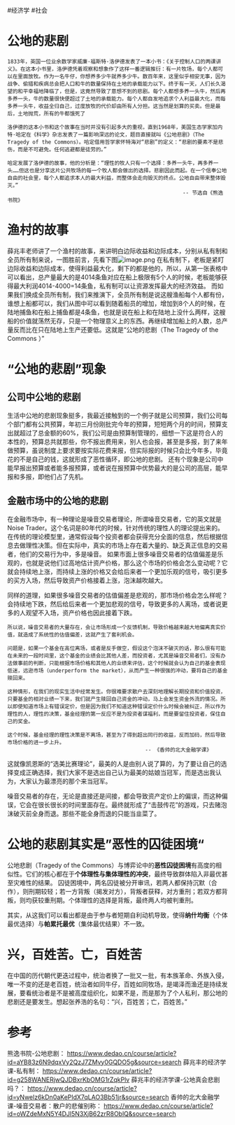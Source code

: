 #经济学 #社会
# 公地的悲剧

```
1833年，英国一位业余数学家威廉·福斯特·洛伊德发表了一本小书：《关于控制人口的两课讲义》。在这本小书里，洛伊德凭着观察和想象作了这样一番逻辑推衍：有一片牧场，每个人都可以在里面放牧。作为一名牛仔，你想养多少牛就养多少牛。数百年来，这里似乎相安无事，因为战争、偷猎和疾病总会把人口和牛的数量保持在土地的承载能力以下。终于有一天，人们长久渴望的和平幸福地降临了，但是，这竟然导致了意想不到的悲剧。每个人都想多养一头牛，然后再多养一头，牛的数量很快便超过了土地的承载能力。每个人都自发地追求个人利益最大化，而每多养一头牛，收益全归自己，过度放牧的代价却由所有人分担。这当然是划算的买卖。但是最后，土地抛荒，所有的牛都饿死了

洛伊德的这本小书和这个故事在当时并没有引起多大的重视，直到1968年，美国生态学家加内特·哈定在《科学》杂志发表了一篇影响深远的论文，题目直接就叫《公地悲剧》（The Tragedy of the Commons）。哈定借用哲学家怀特海对“悲剧”的定义：“悲剧的要素不是悲伤，而是不可避免。任何逃避都是徒劳的。”

哈定发展了洛伊德的故事，他的分析是：“理性的牧人只有一个选择：多养一头牛，再多养一头……但这也是分享这片公共牧场的每一个牧人都会做出的选择。悲剧因此而起。在一个信奉公地自由的社会里，每个人都追求本人的最大利益，而整体会走向毁灭的终点。公地自由带来整体毁灭。”
                                                        -- 节选自《熊逸书院》
```

# 渔村的故事
薛兆丰老师讲了一个渔村的故事，来讲明白边际收益和边际成本，分别从私有制和全员所有制来说，一图胜前言，先看下图![image.png](https://build-web.oss-cn-qingdao.aliyuncs.com/my_pic_file/20250507200634.png)
在私有制下，老板是紧盯边际收益和边际成本，使得利益最大化，剩下的都是他的，所以，从第一张表格中可以看出，总产量最大的是4014条鱼对应在船上极限有5个人的时候，老板能够获得最大利润4014-4000=14条鱼，私有制可以让资源发挥最大的经济效益。
而如果我们换成全员所有制，我们来推演下，全员所有制是说这艘渔船每个人都有份，谁想上船都可以，我们从图中可以看到随着船员的增加，增加到8个人的时候，在陆地捕鱼和在船上捕鱼都是4条鱼，也就是说在船上和在陆地上没什么两样，这艘船的价值就荡然无存，只是一个物理意义上的东西。再继续增加船上的人数，总产量反而比在只在陆地上生产还要低。这就是“公地的悲剧（The Tragedy of the Commons ）”

# “公地的悲剧”现象

## 公司中公地的悲剧
生活中公地的悲剧现象挺多，我最近接触到的一个例子就是公司预算，我们公司每个部门都有公共预算，年初三月份刚批完今年的预算，短短两个月的时间，预算支出就超过了总金额的60%，我们公司是由预算制管理的，细想一下这是符合人的本性的，预算总共就那些，你不报出费用来，别人也会报，甚至是多报，到了来年做预算，虽说制度上要求要按实际花费来报，但实际报的时候只会比今年多，毕竟花的不是自己的钱，这就形成了恶性循环，即公地的悲剧。
还有个现象是公司中能早报出预算或者能多报预算，或者说在报预算中优势最大的是公司的高层，能早报和多报，即他们占了先机。

## 金融市场中的公地的悲剧
在金融市场中，有一种理论是噪音交易者理论，所谓噪音交易者，它的英文就是Noise Trader。这个名词是80年代的时候，针对传统的理性人的理论提出来的。在传统的理论模型里，通常假设每个投资者都会获得充分全面的信息，然后根据信息去做理性决策。但在实际中，真实的市场上存在着大量的、缺乏真正信息的交易者，他们的交易行为中，多是噪音。
如果市面上很多噪音交易者的估值偏差是乐观的，也就是说他们过高地估计资产价格，那么这个市场的价格会怎么变动呢？它就会持续地上涨，而持续上涨的价格又会给后来者一个更加乐观的信号，吸引更多的买方入场，然后导致资产价格接着上涨，泡沫越吹越大。

同样的道理，如果很多噪音交易者的估值偏差是悲观的，那市场价格会怎么样呢？会持续地下跌，然后给后来者一个更加悲观的信号，导致更多的人离场，或者说更多的人观望不入场，资产价格也因此接着下跌。


```
所以说，噪音交易者的大量存在，会让市场形成一个反馈机制，导致价格越来越大地偏离真实价值，就造成了系统性的估值偏差，这就产生了套利机会。

问题是，如果一个基金在高位离场，或者是反手做空，假设这个泡沫不破灭的话，那么很有可能在未来的一段时间里，这个基金的业绩会比其他人差，而投资者，尤其是噪音交易者们，没有办法做事前的判断，只能根据市场价格和其他人的业绩来评估，这个时候就会认为自己的基金表现低迷，远逊市场（underperform the market），从而产生一种很强的冲动，要将自己的基金赎回来。

这种情形，在我们的现实生活中经常发生。你很难要求散户去深刻地理解长期投资和价值投资，只要基金的相对业绩一下来，我们就产生赎回自己资金的冲动，马上会发生资金外流的情况。所以即使知道市场上有错误定价，但是因为我们不知道这种错误定价什么时候会被纠正，所以作为理性的人，理性的决策，基金经理的第一反应不是为投资者谋福利，而是要留住投资者，保住自己的奖金。

这个时候，基金经理的理性决策是不离场，甚至为了得到超出同行的收益，反而加码，然后导致市场价格的进一步上升。
                                            -- 《香帅的北大金融学课》
```


这就像凯恩斯的“选美比赛理论”，最美的人是由别人说了算的，为了要让自己的选择变成正确选择，我们大家不是选出自己认为最美的姑娘当冠军，而是选出我认为，大家认为最漂亮的那个来当冠军。

噪音交易者的存在，无论是直接还是间接，都会导致资产定价上的偏误，而这种偏误，它会在很长很长的时间里面存在。最终就形成了“击鼓传花”的游戏，只去赌泡沫破灭前全身而退。那些不能全身而退的只能当韭菜了。

# 公地的悲剧其实是”恶性的囚徒困境“
公地悲剧（Tragedy of the Commons）与博弈论中的**恶性囚徒困境**有高度的相似性。它们的核心都在于**个体理性与集体理性的冲突**，最终导致群体陷入非最优甚至灾难性的结果。
囚徒困境中，两名囚徒被分开审讯，若两人都保持沉默（合作），则刑期较轻；若一方背叛（揭发对方），背叛者获释，对方重刑；若双方都背叛，则均获较重刑期。个体理性的选择是背叛，最终两人均被判重刑。

其实，从这我们可以看出都是由于参与者短期自利动机导致，使得**纳什均衡**（个体最优选择）与**帕累托最优**（集体最优结果）不一致。


# 兴，百姓苦。亡，百姓苦

在中国的历代朝代更迭过程中，统治者换了一批又一批，有本族革命、外族入侵，唯一不变的还是老百姓，统治者如同牛仔，百姓如同牧场，是竭泽而渔还是持续发展，要看统治者是不是被高度组织化，如果不是，而是那为了个人私利，那公地的悲剧还是要发生。想起张养浩的名句：“兴，百姓苦；亡，百姓苦。”





# 参考
熊逸书院-公地悲剧： https://www.dedao.cn/course/article?id=aYB83z6N9dqxVy2QzJ7ZMvy0GQDO5g&source=search
薛兆丰的经济学课-私有制： https://www.dedao.cn/course/article?id=g258WANERjwQJDBxrKbOMG1rZqkPlv
薛兆丰的经济学课-公地真会悲剧吗？： https://www.dedao.cn/course/article?id=yNwelz6kDn0aKePldX7qLAO3Bb51jr&source=search
香帅的北大金融学课-噪音交易者：散户的悲催别称： https://www.dedao.cn/course/article?id=oWZdeMxN5Y4DJl5N3XjB62zrR8OblQ&source=search
